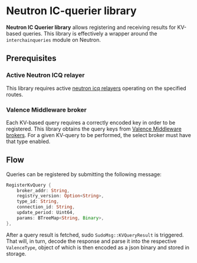 # Neutron IC-querier library

**Neutron IC Querier library** allows registering and receiving results for KV-based queries.
This library is effectively a wrapper around the `interchainqueries` module on Neutron.

## Prerequisites

### Active Neutron ICQ relayer

This library requires active [neutron icq relayers](https://github.com/neutron-org/neutron-query-relayer) operating on the specified routes.

### Valence Middleware broker

Each KV-based query requires a correctly encoded key in order to be registered.
This library obtains the query keys from [Valence Middleware brokers](../../middleware/README.md).
For a given KV-query to be performed, the select broker must have that type enabled.

## Flow

Queries can be registered by submitting the following message:

```rust
RegisterKvQuery {
    broker_addr: String,
    registry_version: Option<String>,
    type_id: String,
    connection_id: String,
    update_period: Uint64,
    params: BTreeMap<String, Binary>,
},
```

After a query result is fetched, sudo `SudoMsg::KVQueryResult` is triggered.
That will, in turn, decode the response and parse it into the respective `ValenceType`,
object of which is then encoded as a json binary and stored in storage.
